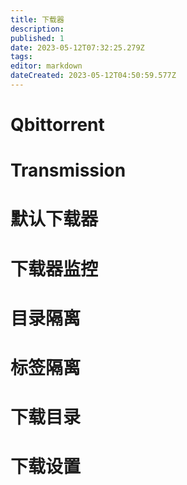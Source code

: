 ```yaml
---
title: 下载器
description: 
published: 1
date: 2023-05-12T07:32:25.279Z
tags: 
editor: markdown
dateCreated: 2023-05-12T04:50:59.577Z
---
```


# Qbittorrent

# Transmission

# 默认下载器

# 下载器监控

# 目录隔离

# 标签隔离

# 下载目录

# 下载设置